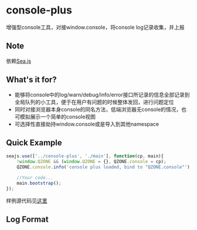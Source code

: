 console-plus
============
增强型console工具，对接window.console，将console log记录收集，并上报

Note
----
依赖[Sea.js](https://github.com/seajs/seajs)

What's it for?
--------------
* 能够将console中的log/warn/debug/info/error接口所记录的信息全部记录到全局队列的小工具，便于在用户有问题的时候整体发回，进行问题定位
* 同时对接浏览器本身console的同名方法，低端浏览器无console的情况，也可模拟展示一个简单的console视图
* 可选择性直接劫持window.console或是导入到其他namespace

Quick Example
-------------
```javascript
seajs.use(['../console-plus', './main'], function(cp, main){
	!window.QZONE && (window.QZONE = {}, QZONE.console = cp);
	QZONE.console.info('console plus loaded, bind to "QZONE.console"');

	//Your code...
	main.bootstrap();
});
```
样例源代码见[这里](https://github.com/shawxu/console-plus/tree/master/example)


Log Format
----------
